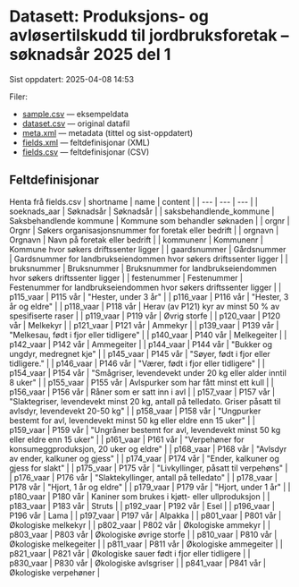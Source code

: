 # Datasett: 	Produksjons- og avløsertilskudd til jordbruksforetak – søknadsår 2025 del 1
 Sist oppdatert: 2025-04-08 14:53

 Filer:
 - [sample.csv](sample.csv) — eksempeldata
 - [dataset.csv](dataset.csv) — original datafil
 - [meta.xml](meta.xml) — metadata (tittel og sist-oppdatert)
 - [fields.xml](fields.xml) — feltdefinisjonar (XML)
 - [fields.csv](fields.csv) — feltdefinisjonar (CSV)


## Feltdefinisjonar
Henta frå fields.csv
| shortname | name | content |
| --- | --- | --- |
| soeknads_aar | Søknadsår | Søknadsår |
| saksbehandlende_kommune | Saksbehandlende kommune | Kommune som behandler søknaden |
| orgnr | Orgnr | Søkers organisasjonsnummer for foretak eller bedrift |
| orgnavn | Orgnavn | Navn på foretak eller bedrift |
| kommunenr | Kommunenr | Kommune hvor søkers driftssenter ligger |
| gaardsnummer | Gårdsnummer | Gardsnummer for landbrukseiendommen hvor søkers driftssenter ligger |
| bruksnummer | Bruksnummer | Bruksnummer for landbrukseiendommen hvor søkers driftssenter ligger |
| festenummer | Festenummer | Festenummer for landbrukseiendommen hvor søkers driftssenter ligger |
| p115_vaar | P115 vår | "Hester, under 3 år" |
| p116_vaar | P116 vår | "Hester, 3 år og eldre" |
| p118_vaar | P118 vår | Herav (av P121) kyr av minst 50 % av spesifiserte raser |
| p119_vaar | P119 vår | Øvrig storfe |
| p120_vaar | P120 vår | Melkekyr |
| p121_vaar | P121 vår | Ammekyr |
| p139_vaar | P139 vår | "Melkesau, født i fjor eller tidligere" |
| p140_vaar | P140 vår | Melkegeiter |
| p142_vaar | P142 vår | Ammegeiter |
| p144_vaar | P144 vår | "Bukker og ungdyr, medregnet kje" |
| p145_vaar | P145 vår | "Søyer, født i fjor eller tidligere." |
| p146_vaar | P146 vår | "Værer, født i fjor eller tidligere" |
| p154_vaar | P154 vår | "Smågriser, levendevekt under 20 kg eller alder inntil 8 uker" |
| p155_vaar | P155 vår | Avlspurker som har fått minst ett kull |
| p156_vaar | P156 vår | Råner som er satt inn i avl |
| p157_vaar | P157 vår | "Slaktegriser, levendevekt minst 20 kg, antall på telledato. Griser påsatt til avlsdyr, levendevekt 20-50 kg" |
| p158_vaar | P158 vår | "Ungpurker bestemt for avl, levendevekt minst 50 kg eller eldre enn 15 uker" |
| p159_vaar | P159 vår | "Ungråner bestemt for avl, levendevekt minst 50 kg eller eldre enn 15 uker" |
| p161_vaar | P161 vår | "Verpehøner for konsumeggproduksjon, 20 uker og eldre" |
| p168_vaar | P168 vår | "Avlsdyr av ender, kalkuner og gjess" |
| p174_vaar | P174 vår | "Ender, kalkuner og gjess for slakt" |
| p175_vaar | P175 vår | "Livkyllinger, påsatt til verpehøns" |
| p176_vaar | P176 vår | "Slaktekyllinger, antall på telledato" |
| p178_vaar | P178 vår | "Hjort, 1 år og eldre" |
| p179_vaar | P179 vår | "Hjort, under 1 år" |
| p180_vaar | P180 vår | Kaniner som brukes i kjøtt- eller ullproduksjon |
| p183_vaar | P183 vår | Struts |
| p192_vaar | P192 vår | Esel |
| p196_vaar | P196 vår | Lama |
| p197_vaar | P197 vår | Alpakka |
| p801_vaar | P801 vår | Økologiske melkekyr |
| p802_vaar | P802 vår | Økologiske ammekyr |
| p803_vaar | P803 vår | Økologiske øvrige storfe |
| p810_vaar | P810 vår | Økologiske melkegeiter |
| p811_vaar | P811 vår | Økologiske ammegeiter |
| p821_vaar | P821 vår | Økologiske sauer født i fjor eller tidligere |
| p830_vaar | P830 vår | Økologiske avlsgriser |
| p841_vaar | P841 vår | Økologiske verpehøner |
